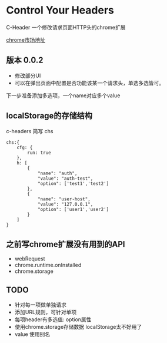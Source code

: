 # Control Your Headers

C-Header 一个修改请求页面HTTP头的chrome扩展 

[chrome市场地址](https://chrome.google.com/webstore/detail/c-header/cpkhilpjaiopicjdglhldbgamilgegnd)


## 版本 0.0.2

* 修改部分UI
* 可以在弹出页面中配置是否功能该某一个请求头，单选多选皆可。

下一步准备添加多选项，一个name对应多个value

## localStorage的存储结构

c-headers 简写 chs
```
chs:{
    cfg: {
        run: true
    },
    h: [
        {
            "name": "auth",
            "value": "auth-test",
            "option": ['test1','test2']
        },
        {
            "name": "user-host",
            "value": "127.0.0.1",
            "option": ['user1','user2']
        }
    ]
}
```


## 之前写chrome扩展没有用到的API

* webRequest
* chrome.runtime.onInstalled
* chrome.storage

## TODO

* 针对每一项做单独请求
* 添加URL规则，可针对单项
* 每项header有多选值: option属性
* 使用chrome.storage存储数据  localStorage太不好用了
* value 使用别名

